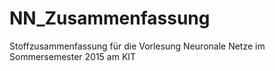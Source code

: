 # NN_Zusammenfassung
Stoffzusammenfassung für die Vorlesung Neuronale Netze im Sommersemester 2015 am KIT
